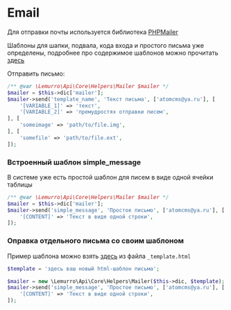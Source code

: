 # Email
Для отправки почты используется библиотека [PHPMailer](https://github.com/PHPMailer/PHPMailer)

Шаблоны для шапки, подвала, кода входа и простого письма уже определены, подробнее про содержимое шаблонов можно прочитать [здесь](../../20_Настройки_по_умолчанию/40_Templates.md)

Отправить письмо:
```php
/** @var \Lemurro\Api\Core\Helpers\Mailer $mailer */
$mailer = $this->dic['mailer'];
$mailer->send('template_name', 'Текст письма', ['atomcms@ya.ru'], [
    '[VARIABLE_1]' => 'текст',
    '[VARIABLE_2]' => 'премудростях отправки писем',
], [
    'someimage' => 'path/to/file.img',
], [
    'somefile' => 'path/to/file.ext',
]);
```

### Встроенный шаблон simple_message
В системе уже есть простой шаблон для писем в виде одной ячейки таблицы
```php
/** @var \Lemurro\Api\Core\Helpers\Mailer $mailer */
$mailer = $this->dic['mailer'];
$mailer->send('simple_message', 'Простое письмо', ['atomcms@ya.ru'], [
    '[CONTENT]' => 'Текст в виде одной строки',
]);
```

### Оправка отдельного письма со своим шаблоном
Пример шаблона можно взять [здесь](../../20_Настройки_по_умолчанию/40_Templates.md) из файла `_template.html`
```php
$template = 'здесь ваш новый html-шаблон письма';

$mailer = new \Lemurro\Api\Core\Helpers\Mailer($this->dic, $template);
$mailer->send('simple_message', 'Простое письмо', ['atomcms@ya.ru'], [
    '[CONTENT]' => 'Текст в виде одной строки',
]);
```